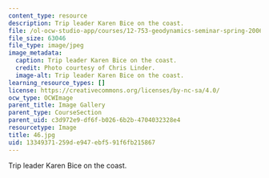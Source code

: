 ```yaml
---
content_type: resource
description: Trip leader Karen Bice on the coast.
file: /ol-ocw-studio-app/courses/12-753-geodynamics-seminar-spring-2006/13349371259de947ebf591f6fb215867_46.jpg
file_size: 63046
file_type: image/jpeg
image_metadata:
  caption: Trip leader Karen Bice on the coast.
  credit: Photo courtesy of Chris Linder.
  image-alt: Trip leader Karen Bice on the coast.
learning_resource_types: []
license: https://creativecommons.org/licenses/by-nc-sa/4.0/
ocw_type: OCWImage
parent_title: Image Gallery
parent_type: CourseSection
parent_uid: c3d972e9-df6f-b026-6b2b-4704032328e4
resourcetype: Image
title: 46.jpg
uid: 13349371-259d-e947-ebf5-91f6fb215867
---
```

Trip leader Karen Bice on the coast.